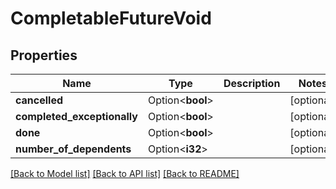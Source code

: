 # CompletableFutureVoid

## Properties

Name | Type | Description | Notes
------------ | ------------- | ------------- | -------------
**cancelled** | Option<**bool**> |  | [optional]
**completed_exceptionally** | Option<**bool**> |  | [optional]
**done** | Option<**bool**> |  | [optional]
**number_of_dependents** | Option<**i32**> |  | [optional]

[[Back to Model list]](../README.md#documentation-for-models) [[Back to API list]](../README.md#documentation-for-api-endpoints) [[Back to README]](../README.md)


